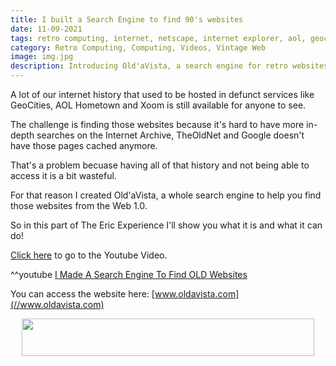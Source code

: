 ```yaml
---
title: I built a Search Engine to find 90's websites
date: 11-09-2021
tags: retro computing, internet, netscape, internet explorer, aol, geocities, web 1.0, altavista, angelfire, xoom, tripod
category: Retro Computing, Computing, Videos, Vintage Web
image: img.jpg
description: Introducing Old'aVista, a search engine for retro websites from the mid-to-late 90's and early 2000's that are still available on the Internet Archive.
---
```


A lot of our internet history that used to be hosted in defunct services like GeoCities, AOL Hometown and Xoom is still available for anyone to see.

The challenge is finding those websites because it's hard to have more in-depth searches on the Internet Archive, TheOldNet and Google doesn't have those pages cached anymore.

That's a problem becuase having all of that history and not being able to access it is a bit wasteful.

For that reason I created Old'aVista, a whole search engine to help you find those websites from the Web 1.0.

So in this part of The Eric Experience I'll show you what it is and what it can do!

[Click here](https://www.youtube.com/watch?v=HpSYLD1xHPE) to go to the Youtube Video.

^^youtube [I Made A Search Engine To Find OLD Websites](https://www.youtube.com/watch?v=HpSYLD1xHPE)

You can access the website here: [www.oldavista.com](//www.oldavista.com)

<center>
<!-- Start Old'aVista Banner Code -->
<p>
  <a href="http://www.oldavista.com/" rel="embed-banner" title="Old'aVista: The most powerful guide to the OLD internet!">
    <img src="//www.oldavista.com/public/banner.gif" width="468" height="60" border="0">
  </a>
</p>
<!-- End Old'aVista Banner Code -->
</center>
